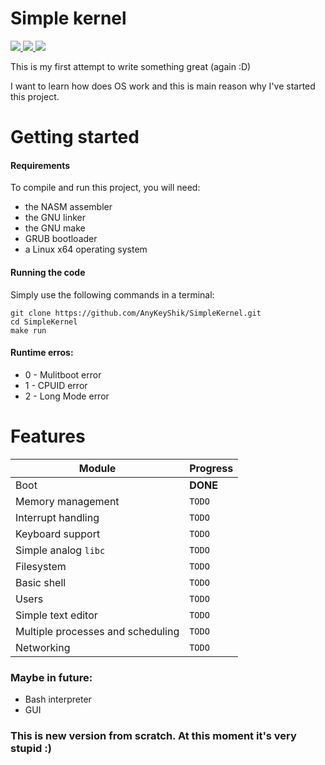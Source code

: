 # Simple kernel 

<a href="https://github.com/AnyKeyShik/SimpleKernel/blob/master/LICENSE">
<img src ="https://img.shields.io/github/license/AnyKeyShik/SimpleKernel.svg" />
</a>
<a href="https://github.com/AnyKeyShik/SimpleKernel/stargazers">
<img src ="https://img.shields.io/github/stars/AnyKeyShik/SimpleKernel.svg" />
</a>
<a href="https://github.com/AnyKeyShik/SimpleKernel/network">
<img src ="https://img.shields.io/github/forks/AnyKeyShik/SimpleKernel.svg" />
</a>

This is my first attempt to write something great (again :D)

I want to learn how does OS work and this is main reason why I've started this project.

# Getting started

#### Requirements

To compile and run this project, you will need:
* the NASM assembler
* the GNU linker
* the GNU make
* GRUB bootloader
* a Linux x64 operating system

#### Running the code

Simply use the following commands in a terminal:
```
git clone https://github.com/AnyKeyShik/SimpleKernel.git
cd SimpleKernel
make run
```

#### Runtime erros:
* 0 - Mulitboot error
* 1 - CPUID error
* 2 - Long Mode error

Features
===
| Module                            | Progress      |
|-----------------------------------|---------------|
| Boot                              | **DONE**      |
| Memory management                 | `TODO`        |
| Interrupt handling                | `TODO`        |
| Keyboard support                  | `TODO`        |
| Simple analog `libc`              | `TODO`        |
| Filesystem                        | `TODO`        |
| Basic shell                       | `TODO`        |
| Users                             | `TODO`        |
| Simple text editor                | `TODO`        |
| Multiple processes and scheduling | `TODO`        |
| Networking                        | `TODO`        |

### Maybe in future:
* Bash interpreter
* GUI

### This is new version from scratch. At this moment it's very stupid :)
